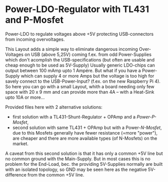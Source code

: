# Power-LDO-Regulator with TL431 and P-Mosfet
Power-LDO to regulate voltages above +5V protecting USB-connectors from incoming overvoltages.

This Layout adds a simple way to eliminate dangerous incoming Over-Voltages on USB (above 5,25V) coming f.ex. from
odd Power-Supplies which don't acomplish the USB-specifications (but often are usable and cheap enough to be used as 5V-Supply)
Usually generic LDO-chips can output between 100 mAmp upto 1 Ampére. But what if you have a Power-Supply which can supply 4 or
more Amps but the voltage is too high for savely connect to the USB-Power-Input? (f.ex. on the new Raspberry Pi 4).
So here you can go with a small Layout, whith a board needing only few space with 20 x 9 mm and can provide more than 4A –
with a Heat-Sink upto 10A or more...

Provided files here with 2 alternative solutions:
- first solution with a TL431-Shunt-Regulator + OPAmp and a *Power-P-Mosfet*,
- second solution with same TL431 + OPAmp but with a Power-*N-Mosfet*, due to this Mosfets generally have fewer resistance
  (=more "power"), are cheaper and there are more available types (of N-Mosfets) on the market.

A caveat from this second solution is that it has only a common +5V line but no common ground with the Main-Supply. But
in most cases this is no problem for the End-Load, bec. the providing 5V-Supplies normally are built with an isolated topology,
so GND may be seen here as the negative 5V-difference from the common +5V line.

